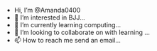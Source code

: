 - Hi, I’m @Amanda0400
- 👀 I’m interested in BJJ...
- 🌱 I’m currently learning computing...
- 💞️ I’m looking to collaborate on with learning ...
- 📫 How to reach me send an email...

<!---
Amanda0400/Amanda0400 is a ✨ special ✨ repository because its `README.md` (this file) appears on your GitHub profile.
You can click the Preview link to take a look at your changes.
--->
